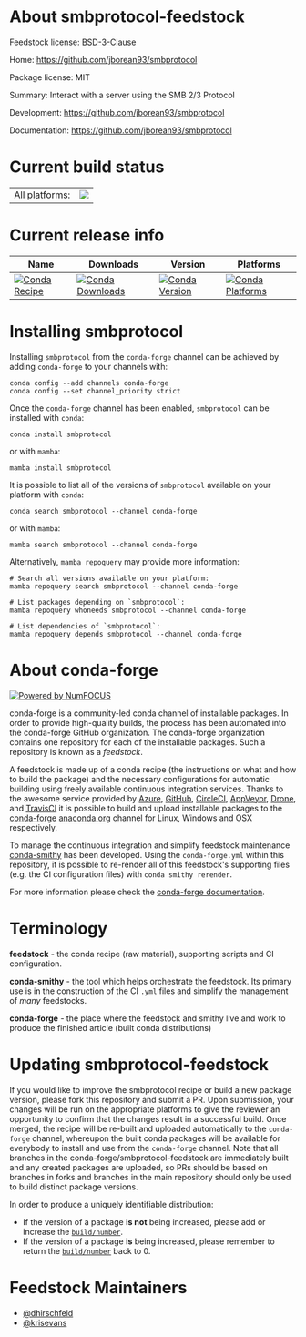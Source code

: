 About smbprotocol-feedstock
===========================

Feedstock license: [BSD-3-Clause](https://github.com/conda-forge/smbprotocol-feedstock/blob/main/LICENSE.txt)

Home: https://github.com/jborean93/smbprotocol

Package license: MIT

Summary: Interact with a server using the SMB 2/3 Protocol

Development: https://github.com/jborean93/smbprotocol

Documentation: https://github.com/jborean93/smbprotocol

Current build status
====================


<table><tr><td>All platforms:</td>
    <td>
      <a href="https://dev.azure.com/conda-forge/feedstock-builds/_build/latest?definitionId=10563&branchName=main">
        <img src="https://dev.azure.com/conda-forge/feedstock-builds/_apis/build/status/smbprotocol-feedstock?branchName=main">
      </a>
    </td>
  </tr>
</table>

Current release info
====================

| Name | Downloads | Version | Platforms |
| --- | --- | --- | --- |
| [![Conda Recipe](https://img.shields.io/badge/recipe-smbprotocol-green.svg)](https://anaconda.org/conda-forge/smbprotocol) | [![Conda Downloads](https://img.shields.io/conda/dn/conda-forge/smbprotocol.svg)](https://anaconda.org/conda-forge/smbprotocol) | [![Conda Version](https://img.shields.io/conda/vn/conda-forge/smbprotocol.svg)](https://anaconda.org/conda-forge/smbprotocol) | [![Conda Platforms](https://img.shields.io/conda/pn/conda-forge/smbprotocol.svg)](https://anaconda.org/conda-forge/smbprotocol) |

Installing smbprotocol
======================

Installing `smbprotocol` from the `conda-forge` channel can be achieved by adding `conda-forge` to your channels with:

```
conda config --add channels conda-forge
conda config --set channel_priority strict
```

Once the `conda-forge` channel has been enabled, `smbprotocol` can be installed with `conda`:

```
conda install smbprotocol
```

or with `mamba`:

```
mamba install smbprotocol
```

It is possible to list all of the versions of `smbprotocol` available on your platform with `conda`:

```
conda search smbprotocol --channel conda-forge
```

or with `mamba`:

```
mamba search smbprotocol --channel conda-forge
```

Alternatively, `mamba repoquery` may provide more information:

```
# Search all versions available on your platform:
mamba repoquery search smbprotocol --channel conda-forge

# List packages depending on `smbprotocol`:
mamba repoquery whoneeds smbprotocol --channel conda-forge

# List dependencies of `smbprotocol`:
mamba repoquery depends smbprotocol --channel conda-forge
```


About conda-forge
=================

[![Powered by
NumFOCUS](https://img.shields.io/badge/powered%20by-NumFOCUS-orange.svg?style=flat&colorA=E1523D&colorB=007D8A)](https://numfocus.org)

conda-forge is a community-led conda channel of installable packages.
In order to provide high-quality builds, the process has been automated into the
conda-forge GitHub organization. The conda-forge organization contains one repository
for each of the installable packages. Such a repository is known as a *feedstock*.

A feedstock is made up of a conda recipe (the instructions on what and how to build
the package) and the necessary configurations for automatic building using freely
available continuous integration services. Thanks to the awesome service provided by
[Azure](https://azure.microsoft.com/en-us/services/devops/), [GitHub](https://github.com/),
[CircleCI](https://circleci.com/), [AppVeyor](https://www.appveyor.com/),
[Drone](https://cloud.drone.io/welcome), and [TravisCI](https://travis-ci.com/)
it is possible to build and upload installable packages to the
[conda-forge](https://anaconda.org/conda-forge) [anaconda.org](https://anaconda.org/)
channel for Linux, Windows and OSX respectively.

To manage the continuous integration and simplify feedstock maintenance
[conda-smithy](https://github.com/conda-forge/conda-smithy) has been developed.
Using the ``conda-forge.yml`` within this repository, it is possible to re-render all of
this feedstock's supporting files (e.g. the CI configuration files) with ``conda smithy rerender``.

For more information please check the [conda-forge documentation](https://conda-forge.org/docs/).

Terminology
===========

**feedstock** - the conda recipe (raw material), supporting scripts and CI configuration.

**conda-smithy** - the tool which helps orchestrate the feedstock.
                   Its primary use is in the construction of the CI ``.yml`` files
                   and simplify the management of *many* feedstocks.

**conda-forge** - the place where the feedstock and smithy live and work to
                  produce the finished article (built conda distributions)


Updating smbprotocol-feedstock
==============================

If you would like to improve the smbprotocol recipe or build a new
package version, please fork this repository and submit a PR. Upon submission,
your changes will be run on the appropriate platforms to give the reviewer an
opportunity to confirm that the changes result in a successful build. Once
merged, the recipe will be re-built and uploaded automatically to the
`conda-forge` channel, whereupon the built conda packages will be available for
everybody to install and use from the `conda-forge` channel.
Note that all branches in the conda-forge/smbprotocol-feedstock are
immediately built and any created packages are uploaded, so PRs should be based
on branches in forks and branches in the main repository should only be used to
build distinct package versions.

In order to produce a uniquely identifiable distribution:
 * If the version of a package **is not** being increased, please add or increase
   the [``build/number``](https://docs.conda.io/projects/conda-build/en/latest/resources/define-metadata.html#build-number-and-string).
 * If the version of a package **is** being increased, please remember to return
   the [``build/number``](https://docs.conda.io/projects/conda-build/en/latest/resources/define-metadata.html#build-number-and-string)
   back to 0.

Feedstock Maintainers
=====================

* [@dhirschfeld](https://github.com/dhirschfeld/)
* [@krisevans](https://github.com/krisevans/)

